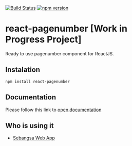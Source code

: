 [![Build Status](https://api.travis-ci.org/yussan/react-pagenumber.svg?branch=master)](https://travis-ci.org/yussan/react-pagenumber)
[![npm version](https://img.shields.io/npm/v/react-pagenumber.svg?style=flat-square)](https://www.npmjs.com/package/string-manager)

# react-pagenumber [Work in Progress Project]
Ready to use pagenumber component for ReactJS.

## Instalation 
```
npm install react-pagenumber
```

## Documentation 
Please follow this link to [open documentation](/docs/index.md)

## Who is using it
* [Sebangsa Web App](http://sebangsa.com) 